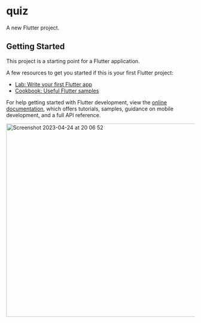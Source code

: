# quiz

A new Flutter project.

## Getting Started

This project is a starting point for a Flutter application.

A few resources to get you started if this is your first Flutter project:

- [Lab: Write your first Flutter app](https://docs.flutter.dev/get-started/codelab)
- [Cookbook: Useful Flutter samples](https://docs.flutter.dev/cookbook)

For help getting started with Flutter development, view the
[online documentation](https://docs.flutter.dev/), which offers tutorials,
samples, guidance on mobile development, and a full API reference.

<img width="515" alt="Screenshot 2023-04-24 at 20 06 52" src="https://user-images.githubusercontent.com/79000077/234038002-b835c49a-4e0e-48c9-93e7-77bacd6b20ce.png">

